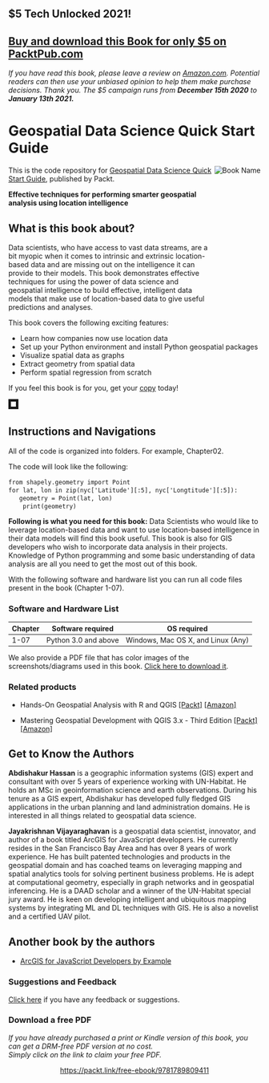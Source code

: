 


## $5 Tech Unlocked 2021!
[Buy and download this Book for only $5 on PacktPub.com](https://www.packtpub.com/product/geospatial-data-science-quick-start-guide/9781789809411)
-----
*If you have read this book, please leave a review on [Amazon.com](https://www.amazon.com/gp/product/178980941X).     Potential readers can then use your unbiased opinion to help them make purchase decisions. Thank you. The $5 campaign         runs from __December 15th 2020__ to __January 13th 2021.__*

# Geospatial Data Science Quick Start Guide

<a href="https://www2.packtpub.com/big-data-and-business-intelligence/geospatial-data-science-quick-start-guide?utm_source=github&utm_medium=repository&utm_campaign=9781789809411"><img src="https://www2.packtpub.com/sites/default/files/B12735_0.png" alt="Book Name" height="256px" align="right"></a>

This is the code repository for [Geospatial Data Science Quick Start Guide](https://www2.packtpub.com/big-data-and-business-intelligence/geospatial-data-science-quick-start-guide?utm_source=github&utm_medium=repository&utm_campaign=9781789809411), published by Packt.

**Effective techniques for performing smarter geospatial analysis using location intelligence**

## What is this book about?
Data scientists, who have access to vast data streams, are a bit myopic when it comes to intrinsic and extrinsic location-based data and are missing out on the intelligence it can provide to their models. This book demonstrates effective techniques for using the power of data science and geospatial intelligence to build effective, intelligent data models that make use of location-based data to give useful predictions and analyses.

This book covers the following exciting features: 
* Learn how companies now use location data
* Set up your Python environment and install Python geospatial packages
* Visualize spatial data as graphs
* Extract geometry from spatial data
* Perform spatial regression from scratch

If you feel this book is for you, get your [copy](https://www.amazon.com/dp/178980941X) today!

<a href="https://www.packtpub.com/?utm_source=github&utm_medium=banner&utm_campaign=GitHubBanner"><img src="https://raw.githubusercontent.com/PacktPublishing/GitHub/master/GitHub.png" alt="https://www.packtpub.com/" border="5" /></a>

## Instructions and Navigations
All of the code is organized into folders. For example, Chapter02.

The code will look like the following:
```
from shapely.geometry import Point
for lat, lon in zip(nyc['Latitude'][:5], nyc['Longtitude'][:5]):
   geometry = Point(lat, lon)
    print(geometry)
```

**Following is what you need for this book:**
Data Scientists who would like to leverage location-based data and want to use location-based intelligence in their data models will find this book useful. This book is also for GIS developers who wish to incorporate data analysis in their projects. Knowledge of Python programming and some basic understanding of data analysis are all you need to get the most out of this book.

With the following software and hardware list you can run all code files present in the book (Chapter 1-07).

### Software and Hardware List

| Chapter  | Software required                   | OS required                        |
| -------- | ------------------------------------| -----------------------------------|
| 1-07     | Python 3.0 and above                | Windows, Mac OS X, and Linux (Any) |



We also provide a PDF file that has color images of the screenshots/diagrams used in this book. [Click here to download it](http://www.packtpub.com/sites/default/files/downloads/9781789809411_ColorImages.pdf).


### Related products 
* Hands-On Geospatial Analysis with R and QGIS [[Packt]](https://www.packtpub.com/application-development/hands-geospatial-analysis-r-and-qgis?utm_source=github&utm_medium=repository&utm_campaign=9781788991674) [[Amazon]](https://www.amazon.com/dp/1788991672)

* Mastering Geospatial Development with QGIS 3.x - Third Edition [[Packt]](https://www.packtpub.com/application-development/mastering-geospatial-development-qgis-3x-third-edition?utm_source=github&utm_medium=repository&utm_campaign=9781788999892) [[Amazon]](https://www.amazon.com/dp/1788999894)

## Get to Know the Authors
**Abdishakur Hassan**
is a geographic information systems (GIS) expert and consultant with over 5 years of experience working with UN-Habitat. He holds an MSc in geoinformation science and earth observations. During his tenure as a GIS expert, Abdishakur has developed fully fledged GIS applications in the urban planning and land administration domains. He is interested in all things related to geospatial data science.

**Jayakrishnan Vijayaraghavan**
is a geospatial data scientist, innovator, and author of a book titled ArcGIS for JavaScript developers. He currently resides in the San Francisco Bay Area and has over 8 years of work experience. He has built patented technologies and products in the geospatial domain and has coached teams on leveraging mapping and spatial analytics tools for solving pertinent business problems. He is adept at computational geometry, especially in graph networks and in geospatial inferencing. He is a DAAD scholar and a winner of the UN-Habitat special jury award. He is keen on developing intelligent and ubiquitous mapping systems by integrating ML and DL techniques with GIS. He is also a novelist and a certified UAV pilot.


## Another book by the authors
* [ArcGIS for JavaScript Developers by Example](https://www.packtpub.com/web-development/arcgis-javascript-developers-example?utm_source=github&utm_medium=repository&utm_campaign=9781785888663)


### Suggestions and Feedback
[Click here](https://docs.google.com/forms/d/e/1FAIpQLSdy7dATC6QmEL81FIUuymZ0Wy9vH1jHkvpY57OiMeKGqib_Ow/viewform) if you have any feedback or suggestions.

### Download a free PDF

 <i>If you have already purchased a print or Kindle version of this book, you can get a DRM-free PDF version at no cost.<br>Simply click on the link to claim your free PDF.</i>
<p align="center"> <a href="https://packt.link/free-ebook/9781789809411">https://packt.link/free-ebook/9781789809411 </a> </p>